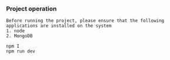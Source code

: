 ### Project operation

```
Before running the project, please ensure that the following applications are installed on the system
1. node
2. MongoDB
```

```
npm I
npm run dev
```
